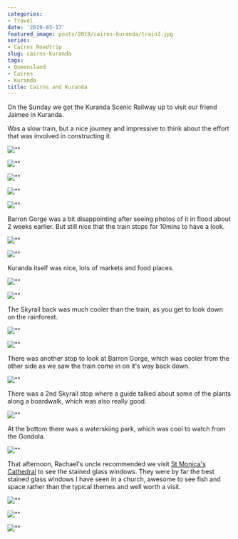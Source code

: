 ```yaml
---
categories:
- Travel
date: '2019-03-17'
featured_image: posts/2019/cairns-kuranda/train2.jpg
series:
- Cairns Roadtrip
slug: cairns-kuranda
tags:
- Queensland
- Cairns
- Kuranda
title: Cairns and Kuranda
---
```


On the Sunday we got the Kuranda Scenic Railway up to visit our friend Jaimee in Kuranda.

Was a slow train, but a nice journey and impressive to think about the effort that was involved in constructing it.

![""](train1.jpg "")

![""](train2.jpg "")

![""](train3.jpg "")

![""](train4.jpg "")

![""](train5.jpg "")

Barron Gorge was a bit disappointing after seeing photos of it in flood about 2 weeks earlier.
But still nice that the train stops for 10mins to have a look.

![""](train6.jpg "Barron Gorge Station")

![""](train7.jpg"")

Kuranda itself was nice, lots of markets and food places.

![""](kuranda.jpg "")

![""](barronriver.jpg "")

The Skyrail back was much cooler than the train, as you get to look down on the rainforest.

![""](skyrail1.jpg "")

![""](skyrail2.jpg "")

There was another stop to look at Barron Gorge, which was cooler from the other side as we saw the train come in on it's way back down.

![""](skyrail3.jpg "")

There was a 2nd Skyrail stop where a guide talked about some of the plants along a boardwalk, which was also really good.

![""](skyrail4.jpg "")

At the bottom there was a waterskiing park, which was cool to watch from the Gondola.

![""](skyrail5.jpg "")

That afternoon, Rachael's uncle recommended we visit [St Monica's Cathedral](http://www.cairns.catholic.org.au/documents/peacewindows.html) to see the stained glass windows. They were by far the best stained glass windows I have seen in a church, awesome to see fish and space rather than the typical themes and well worth a visit.

![""](cathedral1.jpg "")

![""](cathedral2.jpg "")

![""](cathedral3.jpg "")